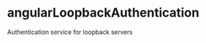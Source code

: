 angularLoopbackAuthentication
=============================

Authentication service for loopback servers
